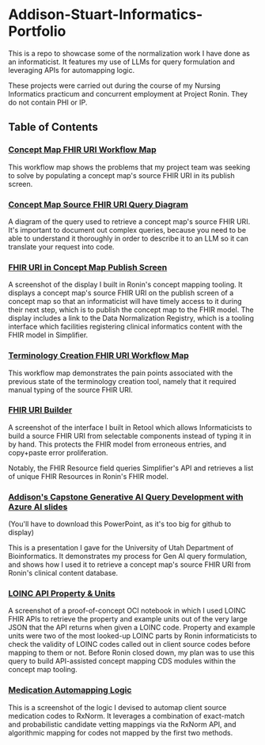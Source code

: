 # Addison-Stuart-Informatics-Portfolio
This is a repo to showcase some of the normalization work I have done as an informaticist. It features my use of LLMs for query formulation and leveraging APIs for automapping logic.

These projects were carried out during the course of my Nursing Informatics practicum and concurrent employment at Project Ronin. They do not contain PHI or IP.

## Table of Contents

### [Concept Map FHIR URI Workflow Map](https://github.com/a-stu/Addison-Stuart-Informatics-Portfolio/blob/main/Concept%20Map%20FHIR%20URI%20Workflow%20Map.png)

This workflow map shows the problems that my project team was seeking to solve by populating a concept map's source FHIR URI in its publish screen.

### [Concept Map Source FHIR URI Query Diagram](https://github.com/a-stu/Addison-Stuart-Informatics-Portfolio/blob/main/Concept%20Map%20Source%20FHIR%20URI%20Query%20Diagram.png)

A diagram of the query used to retrieve a concept map's source FHIR URI. It's important to document out complex queries, because you need to be able to understand it thoroughly in order to describe it to an LLM so it can translate your request into code.

### [FHIR URI in Concept Map Publish Screen](https://github.com/a-stu/Addison-Stuart-Informatics-Portfolio/blob/main/FHIR%20URI%20in%20Concept%20Map%20Publish%20Screen.png)

A screenshot of the display I built in Ronin's concept mapping tooling. It displays a concept map's source FHIR URI on the publish screen of a concept map so that an informaticist will have timely access to it during their next step, which is to publish the concept map to the FHIR model. The display includes a link to the Data Normalization Registry, which is a tooling interface which facilities registering clinical informatics content with the FHIR model in Simplifier.

### [Terminology Creation FHIR URI Workflow Map](https://github.com/a-stu/Addison-Stuart-Informatics-Portfolio/blob/main/Terminology%20Creation%20FHIR%20URI%20Workflow%20Map.png)

This workflow map demonstrates the pain points associated with the previous state of the terminology creation tool, namely that it required manual typing of the source FHIR URI.

### [FHIR URI Builder](https://github.com/a-stu/Addison-Stuart-Informatics-Portfolio/blob/main/FHIR%20URI%20Builder.png)

A screenshot of the interface I built in Retool which allows Informaticists to build a source FHIR URI from selectable components instead of typing it in by hand. This protects the FHIR model from erroneous entries, and copy+paste error proliferation.

Notably, the FHIR Resource field queries Simplifier's API and retrieves a list of unique FHIR Resources in Ronin's FHIR model.

### [Addison's Capstone Generative AI Query Development with Azure AI slides](https://github.com/a-stu/Addison-Stuart-Informatics-Portfolio/blob/main/Addison's%20Capstone%20Generative%20AI%20Query%20Development%20w%20Azure%20AI%20slide.pptx)

(You'll have to download this PowerPoint, as it's too big for github to display)

This is a presentation I gave for the University of Utah Department of Bioinformatics. It demonstrates my process for Gen AI query formulation, and shows how I used it to retrieve a concept map's source FHIR URI from Ronin's clinical content database.

### [LOINC API Property & Units](https://github.com/a-stu/Addison-Stuart-Informatics-Portfolio/blob/main/LOINC%20API%20Property%20%26%20Units.png)

A screenshot of a proof-of-concept OCI notebook in which I used LOINC FHIR APIs to retrieve the property and example units out of the very large JSON that the API returns when given a LOINC code. Property and example units were two of the most looked-up LOINC parts by Ronin informaticists to check the validity of LOINC codes called out in client source codes before mapping to them or not. Before Ronin closed down, my plan was to use this query to build API-assisted concept mapping CDS modules within the concept map tooling.

### [Medication Automapping Logic](https://github.com/a-stu/Addison-Stuart-Informatics-Portfolio/blob/main/Medication%20Automapping%20Logic.png)

This is a screenshot of the logic I devised to automap client source medication codes to RxNorm. It leverages a combination of exact-match and probabilistic candidate vetting mappings via the RxNorm API, and algorithmic mapping for codes not mapped by the first two methods.

